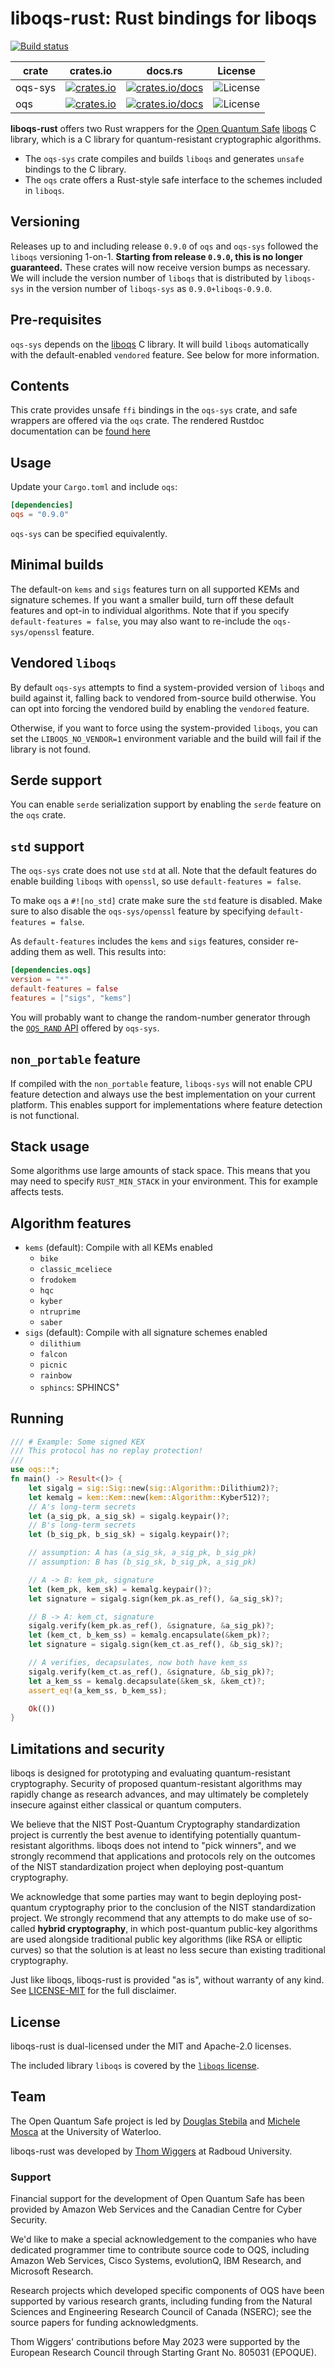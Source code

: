 # liboqs-rust: Rust bindings for liboqs

[![Build status](https://github.com/open-quantum-safe/liboqs-rust/workflows/Continuous%20integration/badge.svg)](https://github.com/open-quantum-safe/liboqs-rust/actions?query=workflow%3A"Continuous+integration")

| crate   | crates.io                                                                                  | docs.rs                                                                                           | License                                             |
| ------- | ------------------------------------------------------------------------------------------ | ------------------------------------------------------------------------------------------------- | --------------------------------------------------- |
| oqs-sys | [ ![crates.io](https://img.shields.io/crates/v/oqs-sys)](https://crates.io/crates/oqs-sys) | [![crates.io/docs](https://img.shields.io/docsrs/oqs-sys)](https://docs.rs/crate/oqs-sys/latest/) | ![License](https://img.shields.io/crates/l/oqs-sys) |
| oqs     | [![crates.io](https://img.shields.io/crates/v/oqs)](https://crates.io/crates/oqs)          | [![crates.io/docs](https://img.shields.io/docsrs/oqs)](https://docs.rs/crate/oqs/latest/)         | ![License](https://img.shields.io/crates/l/oqs)     |

**liboqs-rust** offers two Rust wrappers for the [Open Quantum Safe](https://openquantumsafe.org/) [liboqs](https://github.com/open-quantum-safe/liboqs/) C library, which is a C library for quantum-resistant cryptographic algorithms.

- The `oqs-sys` crate compiles and builds `liboqs` and generates `unsafe` bindings to the C library.
- The `oqs` crate offers a Rust-style safe interface to the schemes included in `liboqs`.

## Versioning

Releases up to and including release `0.9.0` of `oqs` and `oqs-sys` followed the `liboqs` versioning 1-on-1.
**Starting from release `0.9.0`, this is no longer guaranteed.**
These crates will now receive version bumps as necessary.
We will include the version number of `liboqs` that is distributed by `liboqs-sys` in the version number of `liboqs-sys`
as `0.9.0+liboqs-0.9.0`.

## Pre-requisites

`oqs-sys` depends on the [liboqs](https://github.com/open-quantum-safe/liboqs) C library.
It will build `liboqs` automatically with the default-enabled `vendored` feature.
See below for more information.

## Contents

This crate provides unsafe `ffi` bindings in the `oqs-sys` crate, and safe wrappers are offered via the `oqs` crate.
The rendered Rustdoc documentation can be [found here](https://open-quantum-safe.github.io/liboqs-rust/oqs/)

## Usage

Update your `Cargo.toml` and include `oqs`:

```toml
[dependencies]
oqs = "0.9.0"
```

`oqs-sys` can be specified equivalently.

## Minimal builds

The default-on `kems` and `sigs` features turn on all supported KEMs and signature schemes. If you want a smaller build, turn off these default features and opt-in to individual algorithms.
Note that if you specify `default-features = false`, you may also want to re-include the `oqs-sys/openssl` feature.

## Vendored `liboqs`

By default `oqs-sys` attempts to find a system-provided version of `liboqs` and build against it,
falling back to vendored from-source build otherwise.
You can opt into forcing the vendored build by enabling the `vendored` feature.

Otherwise, if you want to force using the system-provided `liboqs`,
you can set the `LIBOQS_NO_VENDOR=1` environment variable and the build will fail if the library is not found.

## Serde support

You can enable `serde` serialization support by enabling the `serde` feature on the `oqs` crate.

## `std` support

The `oqs-sys` crate does not use `std` at all.
Note that the default features do enable building `liboqs` with `openssl`, so use `default-features = false`.

To make `oqs` a `#![no_std]` crate make sure the `std` feature is disabled.
Make sure to also disable the `oqs-sys/openssl` feature by specifying `default-features = false`.

As `default-features` includes the `kems` and `sigs` features, consider re-adding them as well. This results into:

```toml
[dependencies.oqs]
version = "*"
default-features = false
features = ["sigs", "kems"]
```

You will probably want to change the random-number generator through the [`OQS_RAND` API][] offered by `oqs-sys`.

[`OQS_RAND` API]: https://open-quantum-safe.github.io/liboqs-rust/oqs_sys/rand/index.html

## `non_portable` feature

If compiled with the `non_portable` feature, `liboqs-sys` will not enable CPU feature detection and
always use the best implementation on your current platform. This enables support for implementations
where feature detection is not functional.

## Stack usage

Some algorithms use large amounts of stack space. This means that you may need
to specify `RUST_MIN_STACK` in your environment. This for example affects
tests.

## Algorithm features

- `kems` (default): Compile with all KEMs enabled
  - `bike`
  - `classic_mceliece`
  - `frodokem`
  - `hqc`
  - `kyber`
  - `ntruprime`
  - `saber`
- `sigs` (default): Compile with all signature schemes enabled
  - `dilithium`
  - `falcon`
  - `picnic`
  - `rainbow`
  - `sphincs`: SPHINCS<sup>+</sup>

## Running

```rust
/// # Example: Some signed KEX
/// This protocol has no replay protection!
///
use oqs::*;
fn main() -> Result<()> {
    let sigalg = sig::Sig::new(sig::Algorithm::Dilithium2)?;
    let kemalg = kem::Kem::new(kem::Algorithm::Kyber512)?;
    // A's long-term secrets
    let (a_sig_pk, a_sig_sk) = sigalg.keypair()?;
    // B's long-term secrets
    let (b_sig_pk, b_sig_sk) = sigalg.keypair()?;

    // assumption: A has (a_sig_sk, a_sig_pk, b_sig_pk)
    // assumption: B has (b_sig_sk, b_sig_pk, a_sig_pk)

    // A -> B: kem_pk, signature
    let (kem_pk, kem_sk) = kemalg.keypair()?;
    let signature = sigalg.sign(kem_pk.as_ref(), &a_sig_sk)?;

    // B -> A: kem_ct, signature
    sigalg.verify(kem_pk.as_ref(), &signature, &a_sig_pk)?;
    let (kem_ct, b_kem_ss) = kemalg.encapsulate(&kem_pk)?;
    let signature = sigalg.sign(kem_ct.as_ref(), &b_sig_sk)?;

    // A verifies, decapsulates, now both have kem_ss
    sigalg.verify(kem_ct.as_ref(), &signature, &b_sig_pk)?;
    let a_kem_ss = kemalg.decapsulate(&kem_sk, &kem_ct)?;
    assert_eq!(a_kem_ss, b_kem_ss);

    Ok(())
}
```

## Limitations and security

liboqs is designed for prototyping and evaluating quantum-resistant cryptography. Security of proposed quantum-resistant algorithms may rapidly change as research advances, and may ultimately be completely insecure against either classical or quantum computers.

We believe that the NIST Post-Quantum Cryptography standardization project is currently the best avenue to identifying potentially quantum-resistant algorithms. liboqs does not intend to "pick winners", and we strongly recommend that applications and protocols rely on the outcomes of the NIST standardization project when deploying post-quantum cryptography.

We acknowledge that some parties may want to begin deploying post-quantum cryptography prior to the conclusion of the NIST standardization project. We strongly recommend that any attempts to do make use of so-called **hybrid cryptography**, in which post-quantum public-key algorithms are used alongside traditional public key algorithms (like RSA or elliptic curves) so that the solution is at least no less secure than existing traditional cryptography.

Just like liboqs, liboqs-rust is provided "as is", without warranty of any kind. See [LICENSE-MIT](https://github.com/open-quantum-safe/liboqs-rust/blob/main/LICENSE-MIT) for the full disclaimer.

## License

liboqs-rust is dual-licensed under the MIT and Apache-2.0 licenses.

The included library `liboqs` is covered by the [`liboqs` license](https://github.com/open-quantum-safe/liboqs/blob/main/LICENSE.txt).

## Team

The Open Quantum Safe project is led by [Douglas Stebila](https://www.douglas.stebila.ca/research/) and [Michele Mosca](http://faculty.iqc.uwaterloo.ca/mmosca/) at the University of Waterloo.

liboqs-rust was developed by [Thom Wiggers](https://thomwiggers.nl) at Radboud University.

### Support

Financial support for the development of Open Quantum Safe has been provided by Amazon Web Services and the Canadian Centre for Cyber Security.

We'd like to make a special acknowledgement to the companies who have dedicated programmer time to contribute source code to OQS, including Amazon Web Services, Cisco Systems, evolutionQ, IBM Research, and Microsoft Research.

Research projects which developed specific components of OQS have been supported by various research grants, including funding from the Natural Sciences and Engineering Research Council of Canada (NSERC); see the source papers for funding acknowledgments.

Thom Wiggers' contributions before May 2023 were supported by the European Research Council through Starting Grant No. 805031 (EPOQUE).
